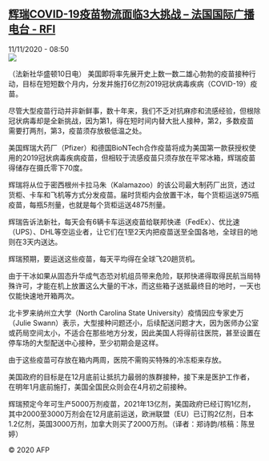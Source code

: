 <!--1605084914000-->
[辉瑞COVID-19疫苗物流面临3大挑战 – 法国国际广播电台 - RFI](http://www.rfi.fr//cn/contenu/20201111-%E8%BE%89%E7%91%9Ecovid-19%E7%96%AB%E8%8B%97%E7%89%A9%E6%B5%81%E9%9D%A2%E4%B8%B43%E5%A4%A7%E6%8C%91%E6%88%98)
------

<div>11/11/2020 - 08:50</div><img src="https://s.rfi.fr/media/display/d471f918-23f6-11eb-b54f-005056a98db9/w:310/p:16x9/health0002b.201111155003.jpg"><div class="t-content__body u-clearfix"><p>（法新社华盛顿10日电）    美国即将率先展开史上数一数二雄心勃勃的疫苗接种行动，目标在短短数个月内，分发并施打6亿剂2019冠状病毒疾病（COVID-19）疫苗。</p><p>    尽管大型疫苗行动并非新鲜事，数十年来，我们不乏对抗麻疹和流感经验，但根除冠状病毒却是全新挑战，因为第1，得在短时间内替大批人接种，第2，多数疫苗需要打两剂，第3，疫苗须存放极低温之处。</p><p>    美国辉瑞大药厂（Pfizer）和德国BioNTech合作疫苗将成为美国第一款获授权使用的2019冠状病毒疾病疫苗，但相较于流感疫苗只须存放在平常冰箱，辉瑞疫苗得储存在摄氏零下70度。</p><p>    辉瑞将从位于密西根州卡拉马朱（Kalamazoo）的该公司最大制药厂出货，透过货柜、卡车和飞机等方式分发疫苗。届时货柜内会放置干冰，每个货柜运送975瓶疫苗，每瓶5剂量，也就是每个货柜运送4875剂量。</p><p>    辉瑞告诉法新社，每天会有6辆卡车运送疫苗给联邦快递（FedEx）、优比速（UPS）、DHL等空运业者，让它们在1至2天内把疫苗送至全国各地，全球目的地则在3天内送达。</p><p>    辉瑞预期，要运送这些疫苗，每天平均得在全球飞20趟货机。</p><p>    由于干冰如果从固态升华成气态恐对机组员带来危险，联邦快递得取得民航当局特殊许可，才能在机上放置这么大量的干冰，而这些箱子送抵最终目的地时，一天也仅能快速地开箱两次。</p><p>    北卡罗来纳州立大学（North Carolina State University）疫情因应专家史万（Julie Swann）表示，大型接种问题还小，后续配送问题才大，因为医师办公室或药局空间太小，不适合在那些地方分发，因此美国人将得前往医院，甚至设置在停车场的大型配送中心接种，至少初期会是这样。</p><p>    由于这些疫苗可存放在箱内两周，医院不需购买特殊的冷冻柜来存放。</p><p>    美国政府的目标是在12月底前让抵抗力最弱的族群接种，接下来是医护工作者，在明年1月底前施打，美国全国民众则会在4月初之前接种。</p><p>    辉瑞预定今年可生产5000万剂疫苗，2021年13亿剂，美国政府已经订购1亿剂，其中2000至3000万剂会在12月底前运送，欧洲联盟（EU）已订购2亿剂，日本1.2亿剂，英国3000万剂，加拿大则买了2000万剂。（译者：郑诗韵/核稿：陈昱婷）</p><p class="t-copyright">© 2020 AFP</p>        </div>
